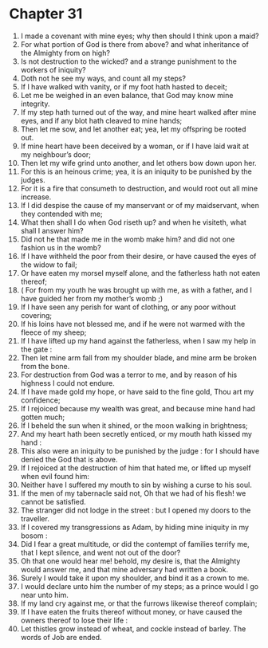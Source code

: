 # Chapter 31

1. I made a covenant with mine eyes; why then should I think upon a maid?
2. For what portion of God is there from above? and what inheritance of the Almighty from on high?
3. Is not destruction to the wicked? and a strange punishment to the workers of iniquity?
4. Doth not he see my ways, and count all my steps?
5. If I have walked with vanity, or if my foot hath hasted to deceit;
6. Let me be weighed in an even balance, that God may know mine integrity.
7. If my step hath turned out of the way, and mine heart walked after mine eyes, and if any blot hath cleaved to mine hands;
8. Then let me sow, and let another eat; yea, let my offspring be rooted out.
9. If mine heart have been deceived by a woman, or if I have laid wait at my neighbour’s door;
10. Then let my wife grind unto another, and let others bow down upon her.
11. For this is an heinous crime; yea, it is an iniquity to be punished by the judges.
12. For it is a fire that consumeth to destruction, and would root out all mine increase.
13. If I did despise the cause of my manservant or of my maidservant, when they contended with me;
14. What then shall I do when God riseth up? and when he visiteth, what shall I answer him?
15. Did not he that made me in the womb make him? and did not one fashion us in the womb?
16. If I have withheld the poor from their desire, or have caused the eyes of the widow to fail;
17. Or have eaten my morsel myself alone, and the fatherless hath not eaten thereof;
18. ( For from my youth he was brought up with me, as with a father, and I have guided her from my mother’s womb ;)
19. If I have seen any perish for want of clothing, or any poor without covering;
20. If his loins have not blessed me, and if he were not warmed with the fleece of my sheep;
21. If I have lifted up my hand against the fatherless, when I saw my help in the gate :
22. Then let mine arm fall from my shoulder blade, and mine arm be broken from the bone.
23. For destruction from God was a terror to me, and by reason of his highness I could not endure.
24. If I have made gold my hope, or have said to the fine gold, Thou art my confidence;
25. If I rejoiced because my wealth was great, and because mine hand had gotten much;
26. If I beheld the sun when it shined, or the moon walking in brightness;
27. And my heart hath been secretly enticed, or my mouth hath kissed my hand :
28. This also were an iniquity to be punished by the judge : for I should have denied the God that is above.
29. If I rejoiced at the destruction of him that hated me, or lifted up myself when evil found him:
30. Neither have I suffered my mouth to sin by wishing a curse to his soul.
31. If the men of my tabernacle said not, Oh that we had of his flesh! we cannot be satisfied.
32. The stranger did not lodge in the street : but I opened my doors to the traveller.
33. If I covered my transgressions as Adam, by hiding mine iniquity in my bosom :
34. Did I fear a great multitude, or did the contempt of families terrify me, that I kept silence, and went not out of the door?
35. Oh that one would hear me! behold, my desire is, that the Almighty would answer me, and that mine adversary had written a book.
36. Surely I would take it upon my shoulder, and bind it as a crown to me.
37. I would declare unto him the number of my steps; as a prince would I go near unto him.
38. If my land cry against me, or that the furrows likewise thereof complain;
39. If I have eaten the fruits thereof without money, or have caused the owners thereof to lose their life :
40. Let thistles grow instead of wheat, and cockle instead of barley. The words of Job are ended.

